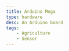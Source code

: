 ```yaml
---
title: Arduino Mega
type: hardware
desc: An Arduino board 
tags:
    - Agriculture
    - Sensor
---
```

